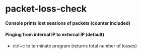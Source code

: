 # packet-loss-check
#### Console prints lost sessions of packets (counter included)
#### Pinging from internal IP to external IP (default)

- ctrl+c to terminate program (returns total number of losses)
